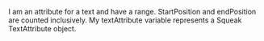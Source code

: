 I am an attribute for a text and have a range. StartPosition and endPosition are counted inclusively.
My textAttribute variable represents a Squeak TextAttribute object.